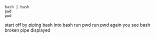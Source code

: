 ```
bash | bash
pwd
pwd
```

start off by piping bash into bash
run pwd 
run pwd again 
you see bash broken pipe displayed
